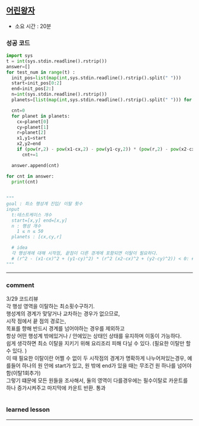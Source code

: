 
## [어린왕자](https://www.acmicpc.net/problem/1004)
* 소요 시간 :  20분

### 성공 코드
```python
import sys
t = int(sys.stdin.readline().rstrip())
answer=[]
for test_num in range(t) :
  init_pos=list(map(int,sys.stdin.readline().rstrip().split(" ")))
  start=init_pos[0:2]
  end=init_pos[2:]
  n=int(sys.stdin.readline().rstrip())
  planets=[list(map(int,sys.stdin.readline().rstrip().split(" "))) for i in range(n)] #cx, cy, r

  cnt=0
  for planet in planets:
    cx=planet[0]
    cy=planet[1]
    r=planet[2]
    x1,y1=start
    x2,y2=end
    if (pow(r,2) - pow(x1-cx,2) - pow(y1-cy,2)) * (pow(r,2) - pow(x2-cx,2) - pow(y2-cy,2)) < 0:
      cnt+=1

  answer.append(cnt)

for cnt in answer:
  print(cnt)
  
  
"""
goal : 최소 행성계 진입/ 이탈 횟수
input
  t:테스트케이스 개수
  start=[x,y] end=[x,y]
  n : 행성 개수
    1 ≤ n ≤ 50
  planets : [cx,cy,r] 

  # idea 
  각 행성계에 대해 시작점, 끝점이 다른 경계에 포함되면 이탈이 필요하다.
  # (r^2 - (x1-cx)^2 + (y1-cy)^2) * (r^2 (x2-cx)^2 + (y2-cy)^2)) < 0: # 둘이 속하는 영역이 다르면 cnt+=1 
"""
```

----------------------------------------------------------------------------
### comment 
3/29 코드리뷰  
각 행성 영역을 이탈하는 최소횟수구하기.    
행성계의 경계가 맞닿거나 교차하는 경우가 없으므로,    
시작 점에서 끝 점의 경로는,   
목표를 향해 반드시 경계를 넘어야하는 경우를 제외하고    
항상 어떤 행성계 밖에있거나 / 안에있는 상태인 상태를 유지하며 이동이 가능하다.     
쉽게 생각하면 최소 이탈을 지키기 위해 요리조리 피해 다닐 수 있다. (필요한 이탈만 할 수 있다.   )  
이 때 필요한 이탈이란 어쩔 수 없이 두 시작점의 경계가 명확하게 나누어져있는경우, 
예를들어 하나의 원 안에 start가 있고, 원 밖에 end가 있을 때는 무조건 원 하나를 넘어야함(이탈1회추가)    
그렇기 떄문에 모든 원들을 조사해서, 둘의 영역이 다를경우에는 필수이탈로 카운트를 하나 증가시켜주고 마지막에 카운트 반환. 통과   


#
#
 ### learned lesson
 
* **
#
#
 
 
 
 

